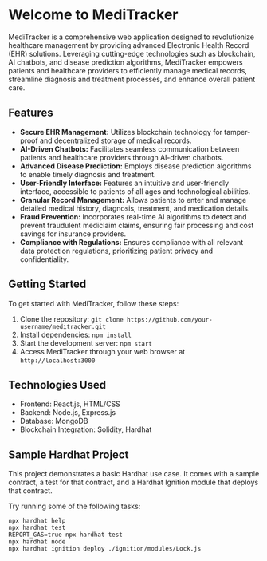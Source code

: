 # Welcome to MediTracker

MediTracker is a comprehensive web application designed to revolutionize healthcare management by providing advanced Electronic Health Record (EHR) solutions. Leveraging cutting-edge technologies such as blockchain, AI chatbots, and disease prediction algorithms, MediTracker empowers patients and healthcare providers to efficiently manage medical records, streamline diagnosis and treatment processes, and enhance overall patient care.

## Features

- **Secure EHR Management:** Utilizes blockchain technology for tamper-proof and decentralized storage of medical records.
- **AI-Driven Chatbots:** Facilitates seamless communication between patients and healthcare providers through AI-driven chatbots.
- **Advanced Disease Prediction:** Employs disease prediction algorithms to enable timely diagnosis and treatment.
- **User-Friendly Interface:** Features an intuitive and user-friendly interface, accessible to patients of all ages and technological abilities.
- **Granular Record Management:** Allows patients to enter and manage detailed medical history, diagnosis, treatment, and medication details.
- **Fraud Prevention:** Incorporates real-time AI algorithms to detect and prevent fraudulent mediclaim claims, ensuring fair processing and cost savings for insurance providers.
- **Compliance with Regulations:** Ensures compliance with all relevant data protection regulations, prioritizing patient privacy and confidentiality.

## Getting Started

To get started with MediTracker, follow these steps:

1. Clone the repository: `git clone https://github.com/your-username/meditracker.git`
2. Install dependencies: `npm install`
3. Start the development server: `npm start`
4. Access MediTracker through your web browser at `http://localhost:3000`

## Technologies Used

- Frontend: React.js, HTML/CSS
- Backend: Node.js, Express.js
- Database: MongoDB
- Blockchain Integration: Solidity, Hardhat

## Sample Hardhat Project

This project demonstrates a basic Hardhat use case. It comes with a sample contract, a test for that contract, and a Hardhat Ignition module that deploys that contract.

Try running some of the following tasks:

```shell
npx hardhat help
npx hardhat test
REPORT_GAS=true npx hardhat test
npx hardhat node
npx hardhat ignition deploy ./ignition/modules/Lock.js
```
